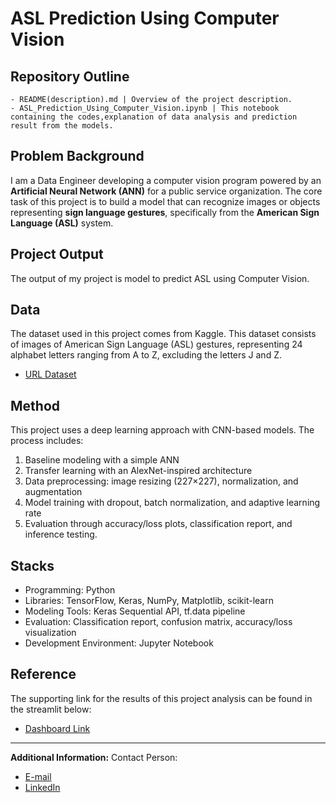 # ASL Prediction Using Computer Vision

## Repository Outline
```
- README(description).md | Overview of the project description.
- ASL_Prediction_Using_Computer_Vision.ipynb | This notebook containing the codes,explanation of data analysis and prediction result from the models.
```

## Problem Background
I am a Data Engineer developing a computer vision program powered by an **Artificial Neural Network (ANN)** for a public service organization. The core task of this project is to build a model that can recognize images or objects representing **sign language gestures**, specifically from the **American Sign Language (ASL)** system.

## Project Output
The output of my project is model to predict ASL using Computer Vision.

## Data
The dataset used in this project comes from Kaggle. This dataset consists of images of American Sign Language (ASL) gestures, representing 24 alphabet letters ranging from A to Z, excluding the letters J and Z.
- [URL Dataset](https://www.kaggle.com/datasets/signnteam/asl-sign-language-pictures-minus-j-z)

## Method
This project uses a deep learning approach with CNN-based models. The process includes:
1. Baseline modeling with a simple ANN
2. Transfer learning with an AlexNet-inspired architecture
3. Data preprocessing: image resizing (227×227), normalization, and augmentation
4. Model training with dropout, batch normalization, and adaptive learning rate
5. Evaluation through accuracy/loss plots, classification report, and inference testing.

## Stacks
- Programming: Python
- Libraries: TensorFlow, Keras, NumPy, Matplotlib, scikit-learn
- Modeling Tools: Keras Sequential API, tf.data pipeline
- Evaluation: Classification report, confusion matrix, accuracy/loss visualization
- Development Environment: Jupyter Notebook

## Reference
The supporting link for the results of this project analysis can be found in the streamlit below:
- [Dashboard Link]([https://asl-hand-language-classification-rvpishere.streamlit.app/](https://asl-hand-language-classification-rvpishere.streamlit.app/))
---

**Additional Information:**
Contact Person:
- [E-mail](yonathan.anggraiwan.work@gmail.com)
- [LinkedIn](https://www.linkedin.com/in/yonathan-anggraiwan-work/)
